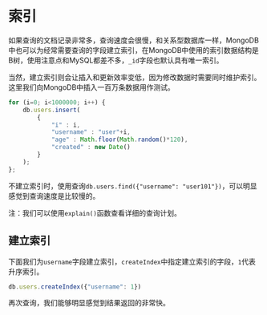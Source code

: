 # 索引

如果查询的文档记录非常多，查询速度会很慢，和关系型数据库一样，MongoDB中也可以为经常需要查询的字段建立索引，在MongoDB中使用的索引数据结构是B树，使用注意点和MySQL都差不多，`_id`字段也默认具有唯一索引。

当然，建立索引则会让插入和更新效率变低，因为修改数据时需要同时维护索引。这里我们向MongoDB中插入一百万条数据用作测试。

```javascript
for (i=0; i<1000000; i++) {
    db.users.insert(
        {
            "i" : i,
            "username" : "user"+i,
            "age" : Math.floor(Math.random()*120),
            "created" : new Date()
        }
    );
};
```

不建立索引时，使用查询`db.users.find({"username": "user101"})`，可以明显感觉到查询速度是比较慢的。

注：我们可以使用`explain()`函数查看详细的查询计划。

## 建立索引

下面我们为`username`字段建立索引，`createIndex`中指定建立索引的字段，`1`代表升序索引。

```javascript
db.users.createIndex({"username": 1})
```

再次查询，我们能够明显感觉到结果返回的非常快。
